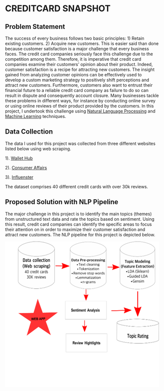 # CREDITCARD SNAPSHOT

## Problem Statement
The success of every business follows two basic principles:  1) Retain existing customers.
2) Acquire new customers. This is easier said than done because customer satisfaction is a major challenge that every business faces.  The credit card companies seriously face this challenge due to the competition among them. Therefore, it is imperative that credit card companies examine their customers' opinion about their product. Indeed, customer satisfaction is a recipe for attracting new customers.  The insight gained from analyzing customer opinions  can be effectively used to  develop a custom marketing strategy to positively shift perceptions and attract new customers.   Furthermore, customers also want to entrust their financial future to a reliable credit card company as failure to do so can result in dispute and consequently account closure.  Many businesses tackle these problems in different ways, for instance by conducting online survey or using online reviews of their product provided by the customers. In this project, I undertook this challenge using [Natural Language Processing](https://en.wikipedia.org/wiki/Natural_language_processing) and [Machine Learning](https://en.wikipedia.org/wiki/Machine_learning) techniques.

## Data Collection
The data I used for this project was collected from three different websites listed below using web scraping.

1). [Wallet Hub](https://wallethub.com)

2). [Consumer Affairs](https://www.consumeraffairs.com)

3). [Influenster](https://www.influenster.com)

The dataset comprises 40 different credit cards with over 30k reviews.

## Proposed Solution with NLP Pipeline

The major challenge in this project is to identify the main topics (themes) from unstructured text data and rate the topics based on sentiment. Using this result, credit card companies can identify the specific areas to focus their attention on in order to maximize their customer satisfaction and attract new customers. The NLP pipeline for this project is depicted below.

![NLP pipeline](image/pipepline.png)
